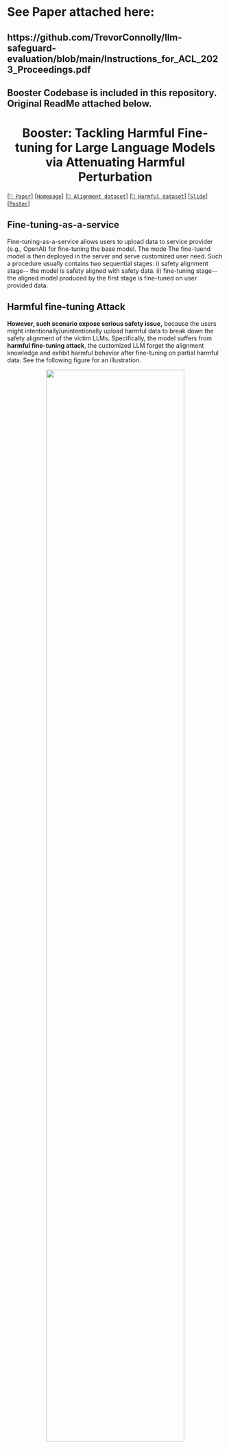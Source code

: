 <!-- markdownlint-disable first-line-h1 -->
<!-- markdownlint-disable html -->

<h1>See Paper attached here:</h1> 

<h2> https://github.com/TrevorConnolly/llm-safeguard-evaluation/blob/main/Instructions_for_ACL_2023_Proceedings.pdf </h2> 

<h2> Booster Codebase is included in this repository. Original ReadMe attached below. </h2>

<h1 align="center">Booster: Tackling Harmful Fine-tuning for Large Language Models via Attenuating Harmful Perturbation</h1>

[[`📕 Paper`](https://arxiv.org/pdf/2409.01586)] [[`Homepage`](https://huangtiansheng.github.io/Booster_gh_page/)] [[`🤗 Alignment dataset`](https://huggingface.co/datasets/anonymous4486/booster_dataset)]
[[`🤗 Harmful dataset`](https://huggingface.co/datasets/PKU-Alignment/BeaverTails)] [[`Slide`](booster_slide.pdf)] [[`Poster`](booster_poster.png)]


## Fine-tuning-as-a-service
Fine-tuning-as-a-service allows users to upload data to service provider (e.g., OpenAI) for fine-tuning the base model. The mode The fine-tuend model is then deployed in the server and serve customized user need. Such a procedure usually contains two sequential stages: i) safety alignment stage-- the model is safety aligned with safety data. ii) fine-tuning stage-- the aligned model produced by the first stage is fine-tuned on user provided data.  


## Harmful fine-tuning Attack
**However, such scenario expose serious safety issue,** because the users might intentionally/unintentionally upload harmful data to break down the safety alignment of the victim LLMs.  Specifically, the model suffers from **harmful fine-tuning attack**, the customized LLM forget the alignment knowledge and exhbit harmful behavior after fine-tuning on partial harmful data.   See the following figure for an illustration. 



<div align="center">
  <img src="booster.png" width="80%"/>
</div>




## Harmful fine-tuning Defense
Booster is the proposed alignment stage defense against harmful fine-tuning attack. Booster strenghten the aligned model's robustness by sufficiently exploiting alignment/harmful dataset. The high level idea is to simulate the harmful perturbation at the alignment stage, and attenuate its impact on the aligned model. The algorithm of Booster is as follows. 
<div align="center">
  <img src="booster_alg.png" width="80%"/>
</div>

## Main code logistic
We implement a cusomized trainer (BoosterAlignmentTrainer) on top of the original HuggingFace Trainer. To achieve Booster, we append several forward/backdward passes according to the psedo-agorithm.  
Specifically, in `trainer_step()`, we use the following logistic:


```
# first backward gradient for harmful dataset    
with self.compute_loss_context_manager():
    loss =  self.compute_loss(model, harmful_inputs)
if self.use_apex:
    with amp.scale_loss(loss, self.optimizer) as scaled_loss:
        scaled_loss.backward()
else:
    self.accelerator.backward(loss)
stored_grads = {name: param.grad.data.clone() for name, param in model.named_parameters() if param.requires_grad}
```

```
# Take step with the harmful perturbation
with torch.no_grad():
    grad_norm = self._grad_norm(stored_grads)+ 1e-7
    # perturb the weights
    for name, param in model.named_parameters():
        if param.requires_grad:
            param.data -= self.args.alpha*stored_grads[name]/grad_norm

# backward the harmful gradient after harmful perturbation
with self.compute_loss_context_manager():
    loss2 =  self.compute_loss(model, harmful_inputs)
if self.use_apex:
    with amp.scale_loss(loss2, self.optimizer) as scaled_loss:
        scaled_loss.backward()
else:
    self.accelerator.backward(loss2)
perturb_grads = {name: param.grad.clone() for name, param in model.named_parameters() if param.requires_grad}
```

```
# calculate the alignment grad
with self.compute_loss_context_manager():
    loss3 =  self.compute_loss(model, inputs)
if self.use_apex:
    with amp.scale_loss(loss3, self.optimizer) as scaled_loss:
        scaled_loss.backward()
else:
    self.accelerator.backward(loss3)
```

```
# Finally, sum the grad
for name, param in model.named_parameters():
    if param.requires_grad:
        param.grad.data=param.grad.data  + (self.args.lamb)*stored_grads[name] -self.args.lamb* perturb_grads[name]
```

Of note, we strictly follow the psedo-algorithm without adding any extra tricks in the code. **Just copy paste the code in the BoosterAlignmentTrainer. It will be suffcient if you want to merge Booster into your testbed.** Please leave an issue if you encounter any issues for reproducing. 

## Package requirement
The package requirement is listed in `booster.yml` and `booster_pip.txt`. Run the following code to install the packages with anaconda and pip.  
```
conda env create -f booster.yml
pip install -r booster_pip.txt
```

## Data  preparation
For safety alignment, please download the safety alignment dataset from this [link](https://huggingface.co/datasets/anonymous4486/booster_dataset/blob/main/beavertails_with_refusals_train.json), and put the json file under `\data` directory.

For finetuning task, we first need to run the following scripts to prepare the sueprvised finetuning data.
```
cd sst2
python build_dataset.py
cd ../gsm8k
python build_dataset.py
cd ../ag_news
python build_dataset.py
cd ..
```



## Huggingface Llama2 access
Llama2-7B is a gated repo, which need a formal request to get access to the model. Check out https://huggingface.co/meta-llama/Llama-2-7b-hf.
After applying permission from meta, you should be able to access the model, but you first need to enter your token in the file `huggingface_token.txt`.



## Example command to run

We prepare scripts for re-producing all the experiments in the paper (check out the `script` directory). We recommend to use Slurm to reproduce the results as the logging file will be automatically organized into the script directory (if you don't use Slurm, just replace `sbatch` with `bash` in our example).

We first run SFT to produce the aligned model. 
```
cd script/alignment
sbatch  smooth_align.sh
```
Then we finetune the model using 10% of harmful data with a total number of 1000 samples from SST2 dataset. 
```
cd ../finetune
sbatch  smooth_poison_ratio.sh 0.1
```



## A line of attack/defense designs

We are commited to design attacks and defenses from different angles in the topic of harmful fine-tuning. The currently avaialble work built in the disl group include:
* Attack: [Virus](https://github.com/git-disl/Virus)
* Alignment stage defense: [Vaccine](https://github.com/git-disl/Vaccine), [Booster](https://github.com/git-disl/Booster/tree/main)
* Fine-tuning stage defense: [Lisa](https://github.com/git-disl/Lisa)
* Post-fine-tuning stage defense: [Antidote](https://arxiv.org/abs/2408.09600)
* Survey: [Survey](https://arxiv.org/abs/2409.18169)

We always welcome different forms of collaboration. If you are interested, please reach out Tiansheng Huang (thuang374@gatech.edu) for discussion. 

## Papers of harmful fine-tuning attacks/defense in ICLR2025

Of note, along with Booster, there are 13 papers on harmful fine-tuning attacks/defense being accepted by ICLR2025. Please consider to check them out if interested.  

* Tamper-Resistant Safeguards for Open-Weight LLMs
* Booster: Tackling harmful fine-tuning for large language models via attenuating harmful perturbation
* Identifying and Tuning Safety Neurons in Large Language Models
* Safety alignment should be made more than just a few tokens deep
* Do as I do (Safely): Mitigating Task-Specific Fine-tuning Risks in Large Language Models
* Bi-Factorial Preference Optimization: Balancing Safety-Helpfulness in Language Models
* Safety Layers in Aligned Large Language Models: The Key to LLM Security 
* SEAL: Safety-enhanced Aligned LLM Fine-tuning via Bilevel Data Selection
* SaLoRA: Safety-Alignment Preserved Low-Rank Adaptation
* Towards Secure Tuning: Mitigating Security Risks Arising from Benign Instruction Fine-Tuning
* Probe before You Talk: Towards Black-box Defense against Backdoor Unalignment for Large Language Models
* On Evaluating the Durability of Safeguards for Open-Weight LLMs 
* Emerging Safety Attack and Defense in Federated Instruction Tuning of Large Language Models



## Citation
If you find our research interesting, you may cite the following papers. 
```
@article{huang2024booster,
  title={Booster: Tackling Harmful Fine-tuning for Large Language Models via Attenuating Harmful Perturbation},
  author={Huang, Tiansheng and Hu, Sihao and Ilhan, Fatih and Tekin, Selim Furkan and Liu, Ling},
  journal={arXiv preprint arXiv:2409.01586},
  year={2024}
}

@article{huang2025virus,
  title={Virus: Harmful Fine-tuning Attack for Large Language Models Bypassing Guardrail Moderation},
  author={Huang, Tiansheng and Hu, Sihao and Ilhan, Fatih and Tekin, Selim Furkan and Liu, Ling},
  journal={arXiv preprint arXiv:2501.17433},
  year={2025}
}

@article{huang2024harmful,
  title={Harmful fine-tuning attacks and defenses for large language models: A survey},
  author={Huang, Tiansheng and Hu, Sihao and Ilhan, Fatih and Tekin, Selim Furkan and Liu, Ling},
  journal={arXiv preprint arXiv:2409.18169},
  year={2024}
}

@article{huang2024antidote,
  title={Antidote: Post-fine-tuning Safety Alignment for Large Language Models against Harmful Fine-tuning},
  author={Huang, Tiansheng and Bhattacharya, Gautam and Joshi, Pratik and Kimball, Josh and Liu, Ling},
  journal={arXiv preprint arXiv:2408.09600},
  year={2024}
}

@inproceedings{huanglisa,
  title={Lisa: Lazy Safety Alignment for Large Language Models against Harmful Fine-tuning Attack},
  author={Huang, Tiansheng and Hu, Sihao and Ilhan, Fatih and Tekin, Selim Furkan and Liu, Ling},
  booktitle={The Thirty-eighth Annual Conference on Neural Information Processing Systems}
}

@inproceedings{huangvaccine,
  title={Vaccine: Perturbation-aware Alignment for Large Language Models against Harmful Fine-tuning Attack},
  author={Huang, Tiansheng and Hu, Sihao and Liu, Ling},
  booktitle={The Thirty-eighth Annual Conference on Neural Information Processing Systems}
}

```

